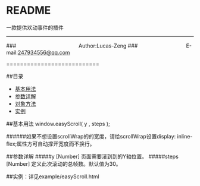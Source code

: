 README
===========================
一款提供欢动事件的插件
****
###　　　　　　　　　　　　Author:Lucas-Zeng
###　　　　　　　　　 E-mail:247934556@qq.com

===========================

##<a name="index"/>目录
* [基本用法](#basic)
* [参数详解](#options)
* [对象方法](#methods)
* [实例](#eg)


    
##<a name="basic"/>基本用法
	window.easyScroll( y , steps );
    
######如果不想设置scrollWrap的的宽度，请给scrollWrap设置display: inline-flex;属性方可自动撑开宽度而不换行。


##<a name="options"/>参数详解
#####y [Number] 页面需要滚到到的Y轴位置。
#####steps [Number] 定义此次滚动的总帧数。默认值为30。 
    
##<a name="eg"/>实例：详见example/easyScroll.html